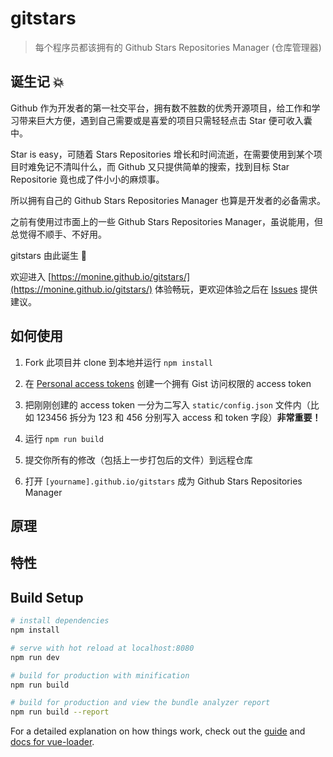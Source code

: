 # gitstars

> 每个程序员都该拥有的 Github Stars Repositories Manager (仓库管理器)

## 诞生记 💥

Github 作为开发者的第一社交平台，拥有数不胜数的优秀开源项目，给工作和学习带来巨大方便，遇到自己需要或是喜爱的项目只需轻轻点击 Star 便可收入囊中。

Star is easy，可随着 Stars Repositories 增长和时间流逝，在需要使用到某个项目时难免记不清叫什么，而 Github 又只提供简单的搜索，找到目标 Star Repositorie 竟也成了件小小的麻烦事。

所以拥有自己的 Github Stars Repositories Manager 也算是开发者的必备需求。

之前有使用过市面上的一些 Github Stars Repositories Manager，虽说能用，但总觉得不顺手、不好用。

gitstars 由此诞生 🍏

欢迎进入 [https://monine.github.io/gitstars/](https://monine.github.io/gitstars/) 体验畅玩，更欢迎体验之后在 [Issues](https://github.com/Monine/gitstars/issues) 提供建议。

## 如何使用

1. Fork 此项目并 clone 到本地并运行 `npm install`

2. 在 [Personal access tokens](https://github.com/settings/tokens) 创建一个拥有 Gist 访问权限的 access token

3. 把刚刚创建的 access token 一分为二写入 `static/config.json` 文件内（比如 123456 拆分为 123 和 456 分别写入 access 和 token 字段）**非常重要！**

5. 运行 `npm run build`

5. 提交你所有的修改（包括上一步打包后的文件）到远程仓库

6. 打开 `[yourname].github.io/gitstars` 成为 Github Stars Repositories Manager

## 原理



## 特性

## Build Setup

``` bash
# install dependencies
npm install

# serve with hot reload at localhost:8080
npm run dev

# build for production with minification
npm run build

# build for production and view the bundle analyzer report
npm run build --report
```

For a detailed explanation on how things work, check out the [guide](http://vuejs-templates.github.io/webpack/) and [docs for vue-loader](http://vuejs.github.io/vue-loader).

